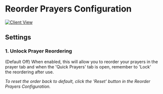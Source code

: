 # Reorder Prayers Configuration

[![Client View](https://thumbs.gfycat.com/GlitteringPotableArmedcrab-size_restricted.gif)](https://gfycat.com/GlitteringPotableArmedcrab)

## Settings

### 1. Unlock Prayer Reordering

(Default Off) When enabled, this will allow you to reorder your prayers in the prayer tab and when the 'Quick Prayers' tab is open, remember to 'Lock' the reordering after use.

_To reset the order back to default, click the 'Reset' button in the Reorder Prayers Configuration._